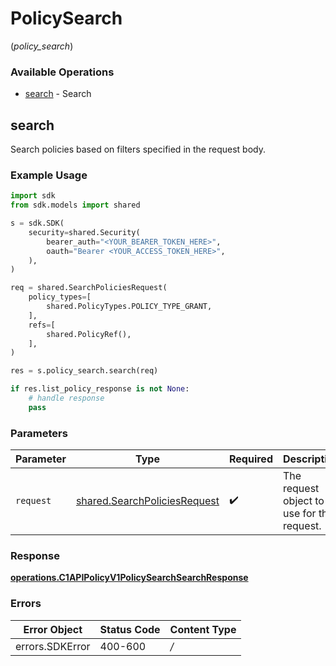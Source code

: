 # PolicySearch
(*policy_search*)

### Available Operations

* [search](#search) - Search

## search

Search policies based on filters specified in the request body.

### Example Usage

```python
import sdk
from sdk.models import shared

s = sdk.SDK(
    security=shared.Security(
        bearer_auth="<YOUR_BEARER_TOKEN_HERE>",
        oauth="Bearer <YOUR_ACCESS_TOKEN_HERE>",
    ),
)

req = shared.SearchPoliciesRequest(
    policy_types=[
        shared.PolicyTypes.POLICY_TYPE_GRANT,
    ],
    refs=[
        shared.PolicyRef(),
    ],
)

res = s.policy_search.search(req)

if res.list_policy_response is not None:
    # handle response
    pass
```

### Parameters

| Parameter                                                                    | Type                                                                         | Required                                                                     | Description                                                                  |
| ---------------------------------------------------------------------------- | ---------------------------------------------------------------------------- | ---------------------------------------------------------------------------- | ---------------------------------------------------------------------------- |
| `request`                                                                    | [shared.SearchPoliciesRequest](../../models/shared/searchpoliciesrequest.md) | :heavy_check_mark:                                                           | The request object to use for the request.                                   |


### Response

**[operations.C1APIPolicyV1PolicySearchSearchResponse](../../models/operations/c1apipolicyv1policysearchsearchresponse.md)**
### Errors

| Error Object    | Status Code     | Content Type    |
| --------------- | --------------- | --------------- |
| errors.SDKError | 400-600         | */*             |
